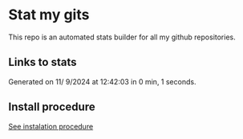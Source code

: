 # Stat my gits

This repo is an automated stats builder for all my github repositories.

## Links to stats


Generated on 11/ 9/2024 at 12:42:03 in 0 min, 1 seconds.

## Install procedure

[See instalation procedure](./src/install.md)
